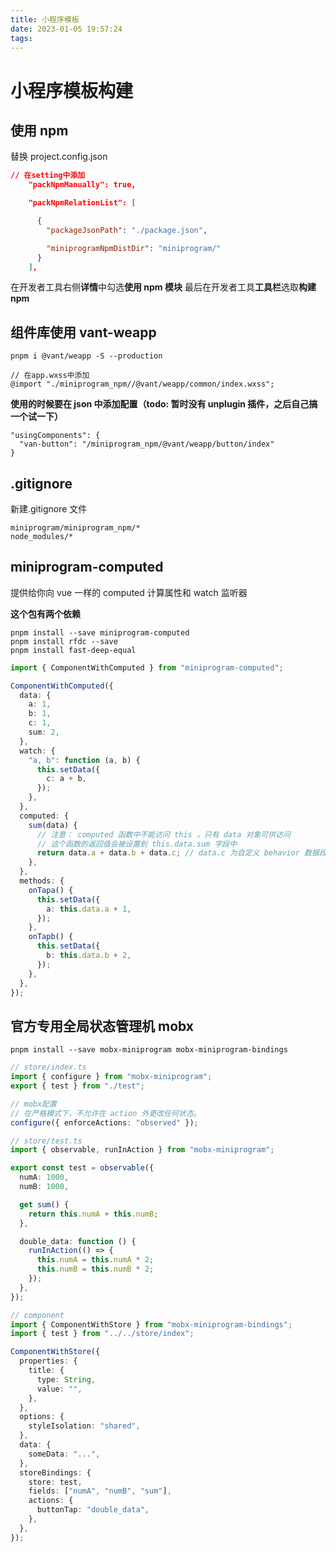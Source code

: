 ```yaml
---
title: 小程序模板
date: 2023-01-05 19:57:24
tags:
---
```


# 小程序模板构建

## 使用 npm

替换 project.config.json

```json
// 在setting中添加
    "packNpmManually": true,

    "packNpmRelationList": [

      {
        "packageJsonPath": "./package.json",

        "miniprogramNpmDistDir": "miniprogram/"
      }
    ],
```

在开发者工具右侧**详情**中勾选**使用 npm 模块**
最后在开发者工具**工具栏**选取**构建 npm**

## 组件库使用 vant-weapp

```
pnpm i @vant/weapp -S --production
```

```wxss
// 在app.wxss中添加
@import "./miniprogram_npm//@vant/weapp/common/index.wxss";
```

**使用的时候要在 json 中添加配置（todo: 暂时没有 unplugin 插件，之后自己搞一个试一下）**

```
"usingComponents": {
  "van-button": "/miniprogram_npm/@vant/weapp/button/index"
}
```

## .gitignore

新建.gitignore 文件

```
miniprogram/miniprogram_npm/*
node_modules/*
```

## miniprogram-computed

提供给你向 vue 一样的 computed 计算属性和 watch 监听器

**这个包有两个依赖**

```
pnpm install --save miniprogram-computed
pnpm install rfdc --save
pnpm install fast-deep-equal
```

```ts
import { ComponentWithComputed } from "miniprogram-computed";

ComponentWithComputed({
  data: {
    a: 1,
    b: 1,
    c: 1,
    sum: 2,
  },
  watch: {
    "a, b": function (a, b) {
      this.setData({
        c: a + b,
      });
    },
  },
  computed: {
    sum(data) {
      // 注意： computed 函数中不能访问 this ，只有 data 对象可供访问
      // 这个函数的返回值会被设置到 this.data.sum 字段中
      return data.a + data.b + data.c; // data.c 为自定义 behavior 数据段
    },
  },
  methods: {
    onTapa() {
      this.setData({
        a: this.data.a + 1,
      });
    },
    onTapb() {
      this.setData({
        b: this.data.b + 2,
      });
    },
  },
});
```

## 官方专用全局状态管理机 mobx

```
pnpm install --save mobx-miniprogram mobx-miniprogram-bindings
```

```ts
// store/index.ts
import { configure } from "mobx-miniprogram";
export { test } from "./test";

// mobx配置
// 在严格模式下，不允许在 action 外更改任何状态。
configure({ enforceActions: "observed" });
```

```ts
// store/test.ts
import { observable, runInAction } from "mobx-miniprogram";

export const test = observable({
  numA: 1000,
  numB: 1000,

  get sum() {
    return this.numA + this.numB;
  },

  double_data: function () {
    runInAction(() => {
      this.numA = this.numA * 2;
      this.numB = this.numB * 2;
    });
  },
});
```

```ts
// component
import { ComponentWithStore } from "mobx-miniprogram-bindings";
import { test } from "../../store/index";

ComponentWithStore({
  properties: {
    title: {
      type: String,
      value: "",
    },
  },
  options: {
    styleIsolation: "shared",
  },
  data: {
    someData: "...",
  },
  storeBindings: {
    store: test,
    fields: ["numA", "numB", "sum"],
    actions: {
      buttonTap: "double_data",
    },
  },
});
```
